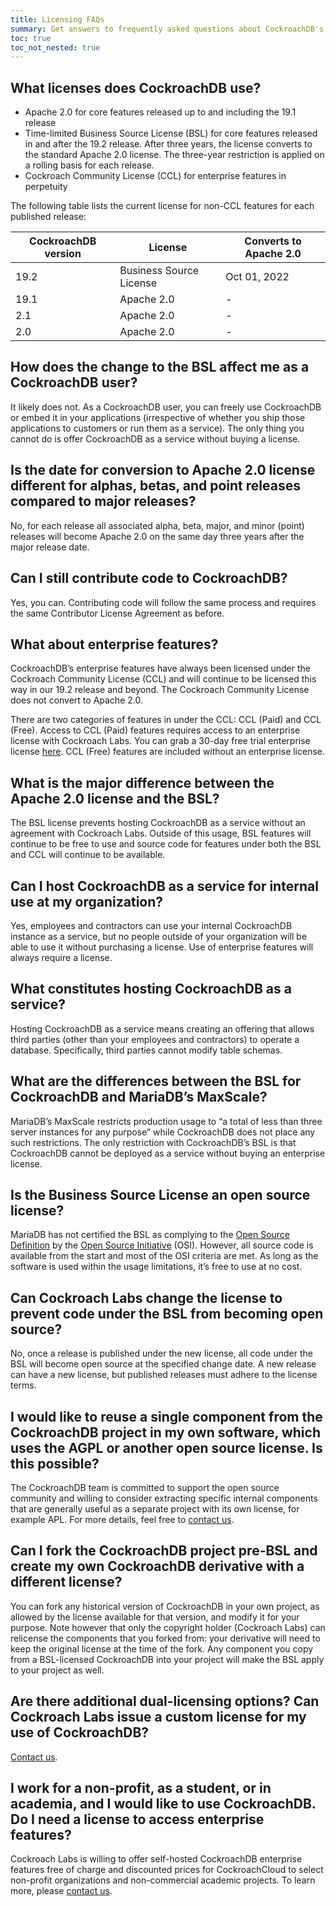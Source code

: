 ```yaml
---
title: Licensing FAQs
summary: Get answers to frequently asked questions about CockroachDB's Licenses.
toc: true
toc_not_nested: true
---
```


## What licenses does CockroachDB use?

- Apache 2.0 for core features released up to and including the 19.1 release
- Time-limited Business Source License (BSL) for core features released in and after the 19.2 release. After three years, the license converts to the standard Apache 2.0 license. The three-year restriction is applied on a rolling basis for each release.
- Cockroach Community License (CCL) for enterprise features in perpetuity

The following table lists the current license for non-CCL features for each published release:


CockroachDB version | License | Converts to Apache 2.0
--------------------|---------|----------------------------
19.2 | Business Source License | Oct 01, 2022
19.1 | Apache 2.0 | -
2.1 | Apache 2.0 | -
2.0 | Apache 2.0 | -

## How does the change to the BSL affect me as a CockroachDB user?

It likely does not. As a CockroachDB user, you can freely use CockroachDB or embed it in your applications (irrespective of whether you ship those applications to customers or run them as a service). The only thing you cannot do is offer CockroachDB as a service without buying a license.

## Is the date for conversion to Apache 2.0 license different for alphas, betas, and point releases compared to major releases?

No, for each release all associated alpha, beta, major, and minor (point) releases will become Apache 2.0 on the same day three years after the major release date.

## Can I still contribute code to CockroachDB?

Yes, you can. Contributing code will follow the same process and requires the same Contributor License Agreement as before.

## What about enterprise features?

CockroachDB’s enterprise features have always been licensed under the Cockroach Community License (CCL) and will continue to be licensed this way in our 19.2 release and beyond. The Cockroach Community License does not convert to Apache 2.0.

There are two categories of features in under the CCL: CCL (Paid) and CCL (Free). Access to CCL (Paid) features requires access to an enterprise license with Cockroach Labs. You can grab a 30-day free trial enterprise license [here](https://www.cockroachlabs.com/get-started-cockroachdb/). CCL (Free) features are included without an enterprise license.

## What is the major difference between the Apache 2.0 license and the BSL?

The BSL license prevents hosting CockroachDB as a service without an agreement with Cockroach Labs. Outside of this usage, BSL features will continue to be free to use and source code for features under both the BSL and CCL will continue to be available.

## Can I host CockroachDB as a service for internal use at my organization?

Yes, employees and contractors can use your internal CockroachDB instance as a service, but no people outside of your organization will be able to use it without purchasing a license. Use of enterprise features will always require a license.

## What constitutes hosting CockroachDB as a service?

Hosting CockroachDB as a service means creating an offering that allows third parties (other than your employees and contractors) to operate a database. Specifically, third parties cannot modify table schemas.

## What are the differences between the BSL for CockroachDB and MariaDB’s MaxScale?

MariaDB’s MaxScale restricts production usage to “a total of less than three server instances for any purpose” while CockroachDB does not place any such restrictions. The only restriction with CockroachDB’s BSL is that CockroachDB cannot be deployed as a service without buying an enterprise license.

## Is the Business Source License an open source license?

MariaDB has not certified the BSL as complying to the [Open Source Definition](https://en.wikipedia.org/wiki/The_Open_Source_Definition) by the [Open Source Initiative](https://en.wikipedia.org/wiki/Open_Source_Initiative) (OSI). However, all source code is available from the start and most of the OSI criteria are met. As long as the software is used within the usage limitations, it’s free to use at no cost.

## Can Cockroach Labs change the license to prevent code under the BSL from becoming open source?

No, once a release is published under the new license, all code under the BSL will become open source at the specified change date. A new release can have a new license, but published releases must adhere to the license terms.

## I would like to reuse a single component from the CockroachDB project in my own software, which uses the AGPL or another open source license. Is this possible?

The CockroachDB team is committed to support the open source community and willing to  consider extracting specific internal components that are generally useful as a separate project with its own license, for example APL. For more details, feel free to [contact us](https://support.cockroachlabs.com/hc/en-us).

## Can I fork the CockroachDB project pre-BSL and create my own CockroachDB derivative with a different license?

You can fork any historical version of CockroachDB in your own project, as allowed by the license available for that version, and modify it for your purpose. Note however that only the copyright holder (Cockroach Labs) can relicense the components that you forked from: your derivative will need to keep the original license at the time of the fork. Any component you copy from a BSL-licensed CockroachDB into your project will make the BSL apply to your project as well.

## Are there additional dual-licensing options? Can Cockroach Labs issue a custom license for my use of CockroachDB?

[Contact us](https://support.cockroachlabs.com/hc/en-us).

## I work for a non-profit, as a student, or in academia, and I would like to use CockroachDB. Do I need a license to access enterprise features?

Cockroach Labs is willing to offer self-hosted CockroachDB enterprise features free of charge and discounted prices for CockroachCloud to select non-profit organizations and non-commercial academic projects. To learn more, please [contact us](https://support.cockroachlabs.com/hc/en-us).
